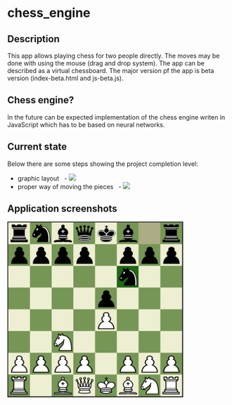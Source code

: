 # chess_engine

## Description
This app allows playing chess for two people directly. The moves may be done with using the mouse (drag and drop system). The app can be described as a virtual chessboard.
The major version pf the app is beta version (index-beta.html and js-beta.js).

## Chess engine?
In the future can be expected implementation of the chess engine writen in JavaScript which has to be based on neural networks.

## Current state
Below there are some steps showing the project completion level:
- graphic layout &nbsp; - <img src="https://github.com/ukasz1/useful_files/blob/main/done.svg"></img>
- proper way of moving the pieces &nbsp; - <img src="https://github.com/ukasz1/useful_files/blob/main/done.svg"></img>

## Application screenshots
<div>
  <img src="/Screenshots/szachownica_2.PNG" width="400px"></img>
</div>

